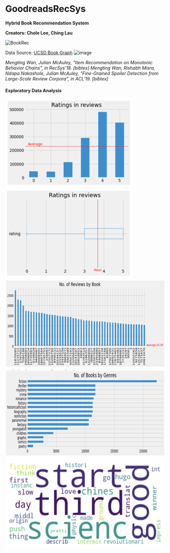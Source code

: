 # GoodreadsRecSys

**Hybrid Book Recommendation System**
 
**Creators: Chole Lee, Ching Lau**




![BookRec](https://user-images.githubusercontent.com/103478771/184908485-9875ca4f-1417-45ea-ace5-d1484ef2e605.gif)



Data Source: 
[UCSD Book Graph](https://sites.google.com/eng.ucsd.edu/ucsdbookgraph/home)
![image](https://user-images.githubusercontent.com/103478771/184909031-d31b5b5e-40ed-40f0-a872-c013af518e6f.png)

*Mengting Wan, Julian McAuley, "Item Recommendation on Monotonic Behavior Chains", in RecSys'18.  [bibtex]
Mengting Wan, Rishabh Misra, Ndapa Nakashole, Julian McAuley, "Fine-Grained Spoiler Detection from Large-Scale Review Corpora", in ACL'19. [bibtex]*


#### Exploratory Data Analysis
<img src="https://github.com/hiuc1999/GoodreadsRecSys/blob/main/images/Ratings.png" width="400" height="280"> 
<img src="https://github.com/hiuc1999/GoodreadsRecSys/blob/main/images/Ratings_boxplot.png" width="400" height="280"> 
<img src="https://github.com/hiuc1999/GoodreadsRecSys/blob/main/images/Num_of_reviews.png" width="800" height="280"> 
<img src="https://github.com/hiuc1999/GoodreadsRecSys/blob/main/images/Num_of_book_by_genres.png" width="600" height="280"> 
<img src="https://github.com/hiuc1999/GoodreadsRecSys/blob/main/images/word_cloud.png" width="500" height="280"> 
<br /> 
<br /> 
